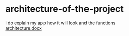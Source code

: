 # architecture-of-the-project
i do explain my app how it will look and the functions  
[architecture.docx](https://github.com/mu-se373-190706806/architecture-of-the-project/files/8498469/architecture.docx)
